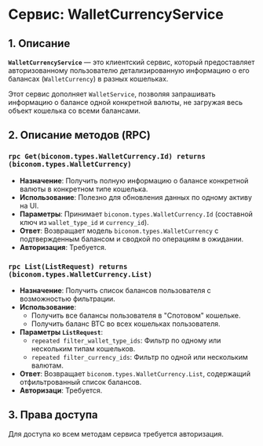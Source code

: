 # Сервис: WalletCurrencyService

## 1. Описание

**`WalletCurrencyService`** — это клиентский сервис, который предоставляет авторизованному пользователю детализированную информацию о его балансах (`WalletCurrency`) в разных кошельках.

Этот сервис дополняет `WalletService`, позволяя запрашивать информацию о балансе одной конкретной валюты, не загружая весь объект кошелька со всеми балансами.

## 2. Описание методов (RPC)

### `rpc Get(biconom.types.WalletCurrency.Id) returns (biconom.types.WalletCurrency)`
- **Назначение**: Получить полную информацию о балансе конкретной валюты в конкретном типе кошелька.
- **Использование**: Полезно для обновления данных по одному активу на UI.
- **Параметры**: Принимает `biconom.types.WalletCurrency.Id` (составной ключ из `wallet_type_id` и `currency_id`).
- **Ответ**: Возвращает модель `biconom.types.WalletCurrency` с подтвержденным балансом и сводкой по операциям в ожидании.
- **Авторизация**: Требуется.

### `rpc List(ListRequest) returns (biconom.types.WalletCurrency.List)`
- **Назначение**: Получить список балансов пользователя с возможностью фильтрации.
- **Использование**:
  - Получить все балансы пользователя в "Спотовом" кошельке.
  - Получить баланс BTC во всех кошельках пользователя.
- **Параметры `ListRequest`**:
  - `repeated filter_wallet_type_ids`: Фильтр по одному или нескольким типам кошельков.
  - `repeated filter_currency_ids`: Фильтр по одной или нескольким валютам.
- **Ответ**: Возвращает `biconom.types.WalletCurrency.List`, содержащий отфильтрованный список балансов.
- **Авторизаци**: Требуется.

## 3. Права доступа

Для доступа ко всем методам сервиса требуется авторизация.
